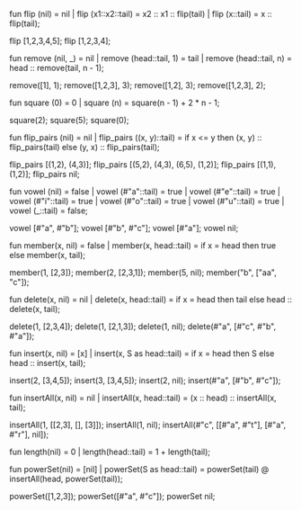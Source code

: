 fun flip (nil) = nil
    | flip (x1::x2::tail) = x2 :: x1 :: flip(tail)
    | flip (x::tail) = x :: flip(tail);

flip [1,2,3,4,5];
flip [1,2,3,4];

fun remove (nil, _) = nil
    | remove (head::tail, 1) = tail 
    | remove (head::tail, n) = head :: remove(tail, n - 1);

remove([1], 1);
remove([1,2,3], 3);
remove([1,2], 3);
remove([1,2,3], 2);

fun square (0) = 0
    | square (n) = square(n - 1) + 2 * n - 1;

square(2);
square(5);
square(0);

fun flip_pairs (nil) = nil
    | flip_pairs ((x, y)::tail) = 
        if x <= y then
            (x, y) :: flip_pairs(tail)
        else
            (y, x) :: flip_pairs(tail);

flip_pairs [(1,2), (4,3)];
flip_pairs [(5,2), (4,3), (6,5), (1,2)];
flip_pairs [(1,1), (1,2)];
flip_pairs nil;

fun vowel (nil) = false
    | vowel (#"a"::tail) = true
    | vowel (#"e"::tail) = true
    | vowel (#"i"::tail) = true
    | vowel (#"o"::tail) = true
    | vowel (#"u"::tail) = true
    | vowel (_::tail) = false;

vowel [#"a", #"b"];
vowel [#"b", #"c"];
vowel [#"a"];
vowel nil; 

fun member(x, nil) = false
    | member(x, head::tail) = 
        if x = head then 
            true 
        else 
            member(x, tail);

member(1, [2,3]);
member(2, [2,3,1]);
member(5, nil);
member("b", ["aa", "c"]);

fun delete(x, nil) = nil
    | delete(x, head::tail) =
        if x = head then
            tail
        else
            head :: delete(x, tail);

delete(1, [2,3,4]);
delete(1, [2,1,3]);
delete(1, nil);
delete(#"a", [#"c", #"b", #"a"]);

fun insert(x, nil) = [x]
    | insert(x, S as head::tail) =
        if x = head then
            S
        else
            head :: insert(x, tail);

insert(2, [3,4,5]);
insert(3, [3,4,5]);
insert(2, nil);
insert(#"a", [#"b", #"c"]);

fun insertAll(x, nil) = nil
    | insertAll(x, head::tail) = (x :: head) :: insertAll(x, tail);

insertAll(1, [[2,3], [], [3]]);
insertAll(1, nil);
insertAll(#"c", [[#"a", #"t"], [#"a", #"r"], nil]);

fun length(nil) = 0
    | length(head::tail) = 1 + length(tail);

fun powerSet(nil) = [nil]
    | powerSet(S as head::tail) = powerSet(tail) @ insertAll(head, powerSet(tail));

powerSet([1,2,3]);
powerSet([#"a", #"c"]);
powerSet nil;
